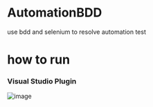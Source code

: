 # AutomationBDD
use bdd and selenium to resolve automation test

# how to run
### Visual Studio Plugin
![image](https://github.com/light2001/AutomationBDD/assets/3821091/65e3acb2-2f12-4f63-8c37-515b0106fe57)

